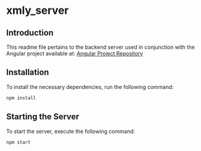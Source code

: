 # xmly_server

## Introduction
This readme file pertains to the backend server used in conjunction with the Angular project available at: [Angular Project Repository](https://github.com/kwok7/xmly)

## Installation
To install the necessary dependencies, run the following command:
```bash
npm install
```

## Starting the Server
To start the server, execute the following command:
```bash
npm start
```
